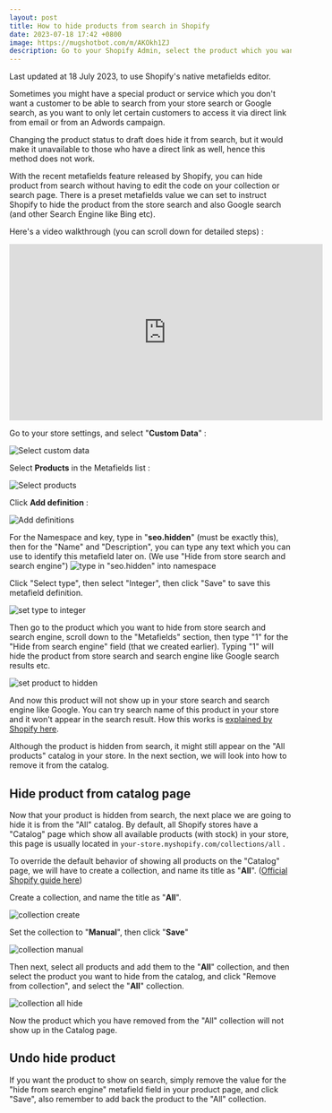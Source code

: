 ```yaml
---
layout: post
title: How to hide products from search in Shopify
date: 2023-07-18 17:42 +0800
image: https://mugshotbot.com/m/AKOkh1ZJ
description: Go to your Shopify Admin, select the product which you want to hide from store search and search engine, scroll down to the 'Metafields' section, then type "1" for the 'Hide from search engine' field (that we created earlier) ...
---
```


Last updated at 18 July 2023, to use Shopify's native metafields editor.

Sometimes you might have a special product or service which you don't want a customer to be able to search from your store search or Google search, as you want to only let certain customers to access it via direct link from email or from an Adwords campaign.


Changing the product status to draft does hide it from search, but it would make it unavailable to those who have a direct link as well, hence this method does not work.


With the recent metafields feature released by Shopify, you can hide product from search without having to edit the code on your collection or search page. There is a preset metafields value we can set to instruct Shopify to hide the product from the store search and also Google search (and other Search Engine like Bing etc).

Here's a video walkthrough (you can scroll down for detailed steps) :

<div class="video-container">
<iframe width="560" height="315" src="https://www.youtube.com/embed/kbtC8RNsmXY?rel=0" title="YouTube video player" frameborder="0" allow="accelerometer; autoplay; clipboard-write; encrypted-media; gyroscope; picture-in-picture; web-share" allowfullscreen></iframe>
</div>

Go to your store settings, and select "**Custom Data**" :

![Select custom data](https://img.yagisoftware.com/2-how-to-hide-products-from-search-in-shopify-store/1custom_data.png)

Select **Products** in the Metafields list :

![Select products](https://img.yagisoftware.com/2-how-to-hide-products-from-search-in-shopify-store/2products.png)

Click **Add definition** :

![Add definitions](https://img.yagisoftware.com/2-how-to-hide-products-from-search-in-shopify-store/3add_def.png)


For the Namespace and key, type in "**seo.hidden**" (must be exactly this), then for the "Name" and "Description", you can type any text which you can use to identify this metafield later on. (We use "Hide from store search and search engine")
![type in "seo.hidden" into namespace](https://img.yagisoftware.com/2-how-to-hide-products-from-search-in-shopify-store/4namespace.png)


Click "Select type", then select "Integer", then click "Save" to save this metafield definition.

![set type to integer](https://img.yagisoftware.com/2-how-to-hide-products-from-search-in-shopify-store/5integer.png)


Then go to the product which you want to hide from store search and search engine, scroll down to the "Metafields" section, then type "1" for the "Hide from search engine" field (that we created earlier). Typing "1" will hide the product from store search and search engine like Google search results etc.


![set product to hidden](https://img.yagisoftware.com/2-how-to-hide-products-from-search-in-shopify-store/6set_hidden.png)




And now this product will not show up in your store search and search engine like Google. You can try search name of this product in your store and it won't appear in the search result. How this works is [explained by Shopify here](https://shopify.dev/tutorials/manage-seo-data-with-admin-api#hide-a-resource-from-search-engines-and-sitemaps).


Although the product is hidden from search, it might still appear on the "All products" catalog in your store. In the next section, we will look into how to remove it from the catalog.


## Hide product from catalog page

Now that your product is hidden from search, the next place we are going to hide it is from the "All" catalog. By default, all Shopify stores have a "Catalog" page which show all available products (with stock) in your store, this page is usually located in `your-store.myshopify.com/collections/all` .



To override the default behavior of showing all products on the "Catalog" page, we will have to create a collection, and name its title as "**All**". ([Official Shopify guide here](https://help.shopify.com/en/manual/online-store/themes/change-catalog-page))



Create a collection, and name the title as "**All**".

![collection create](https://img.yagisoftware.com/2-how-to-hide-products-from-search-in-shopify-store/collection1.png)


Set the collection to "**Manual**", then click "**Save**"

![collection manual](https://img.yagisoftware.com/2-how-to-hide-products-from-search-in-shopify-store/collection2.png)



Then next, select all products and add them to the "**All**" collection, and then select the product you want to hide from the catalog, and click "Remove from collection", and select the "**All**" collection.

![collection all hide](https://img.yagisoftware.com/2-how-to-hide-products-from-search-in-shopify-store/collection3.png)



Now the product which you have removed from the "All" collection will not show up in the Catalog page.



## Undo hide product

If you want the product to show on search, simply remove the value for the "hide from search engine" metafield field in your product page, and click "Save", also remember to add back the product to the "All" collection.
